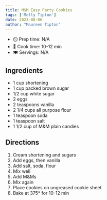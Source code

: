```yaml
---
title: M&M Easy Party Cookies
tags: ['Molly Tipton']
date: 2023-08-06
author: "Maureen Tipton"
---
```


- ⏲️ Prep time: N/A
- 🍳 Cook time: 10-12 min
- 🍽️ Servings: N/A

## Ingredients

- 1 cup shortening
- 1 cup packed brown sugar
- 1/2 cup white sugar
- 2 eggs
- 2 teaspoons vanilla
- 2 1/4 cups all purpose flour
- 1 teaspoon soda
- 1 teaspoon salt
- 1 1/2 cup of M&M plain candies

## Directions

1. Cream shortening and sugars
2. Add eggs, then vanilla
3. Add salt, soda, flour
4. Mix well
5. Add M&Ms
6. Mix again
7. Place cookies on ungreased cookie sheet
8. Bake at 375* for 10-12 min
